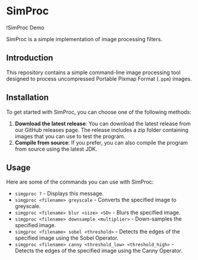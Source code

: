 # SimProc
!SimProc Demo

SimProc is a simple implementation of image processing filters.

## Introduction
This repository contains a simple command-line image processing tool designed to process uncompressed Portable Pixmap Format (`.ppm`) images.

## Installation
To get started with SimProc, you can choose one of the following methods:

1. **Download the latest release**: You can download the latest release from our GitHub releases page. The release includes a zip folder containing images that you can use to test the program.
2. **Compile from source**: If you prefer, you can also compile the program from source using the latest JDK.

## Usage
Here are some of the commands you can use with SimProc:

- `simgproc ?` - Displays this message.
- `simgproc <filename> greyscale` - Converts the specified image to greyscale.
- `simgproc <filename> blur <size> <SD>` - Blurs the specified image.
- `simgproc <filename> downsample <multiplier>` - Down-samples the specified image.
- `simgproc <filename> sobel <threshold>` - Detects the edges of the specified image using the Sobel Operator.
- `simgproc <filename> canny <threshold_low> <threshold_high>` - Detects the edges of the specified image using the Canny Operator.

